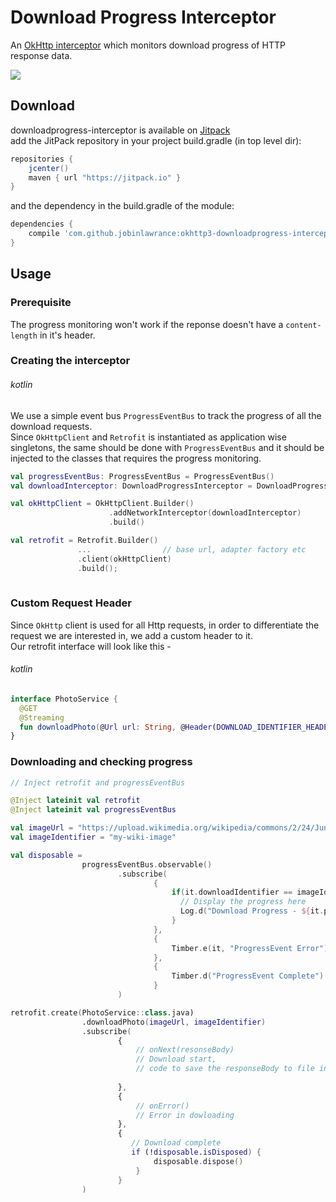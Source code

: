 Download Progress Interceptor
===================

An [OkHttp interceptor][1] which monitors download progress of HTTP response data.

[![](https://jitpack.io/v/jobinlawrance/okhttp3-downloadprogress-interceptor.svg)](https://jitpack.io/#jobinlawrance/okhttp3-downloadprogress-interceptor)

## Download  
downloadprogress-interceptor is available on [Jitpack][2]  
add the JitPack repository in your project build.gradle (in top level dir):
```gradle
repositories {
    jcenter()
    maven { url "https://jitpack.io" }
}
```
and the dependency in the build.gradle of the module:  
```gradle
dependencies {
    compile 'com.github.jobinlawrance:okhttp3-downloadprogress-interceptor:1.0.1'
}
```  

## Usage  

### Prerequisite  
The progress monitoring won't work if the reponse doesn't have a `content-length` in it's header.  

### Creating the interceptor  
###### kotlin  
We use a simple event bus `ProgressEventBus` to track the progress of all the download requests.  
Since `OkHttpClient` and `Retrofit` is instantiated as application wise singletons, the same should be done with `ProgressEventBus` and it should be injected to the classes that requires the progress monitoring.
```kotlin
val progressEventBus: ProgressEventBus = ProgressEventBus()
val downloadInterceptor: DownloadProgressInterceptor = DownloadProgressInterceptor(progressEventBus)

val okHttpClient = OkHttpClient.Builder()
                      .addNetworkInterceptor(downloadInterceptor)
                      .build()

val retrofit = Retrofit.Builder()
               ...                // base url, adapter factory etc
               .client(okHttpClient)
               .build();
                     
```

### Custom Request Header
Since `OkHttp` client is used for all Http requests, in order to differentiate the request we are interested in, we add a custom header to it.  
Our retrofit interface will look like this -
###### kotlin
```kotlin
interface PhotoService {
  @GET
  @Streaming
  fun downloadPhoto(@Url url: String, @Header(DOWNLOAD_IDENTIFIER_HEADER) identifier: String) : Observable<ResponseBody>
}
```  

### Downloading and checking progress
```kotlin
// Inject retrofit and progressEventBus

@Inject lateinit val retrofit
@Inject lateinit val progressEventBus

val imageUrl = "https://upload.wikimedia.org/wikipedia/commons/2/24/Junonia_orithya-Thekkady-2016-12-03-001.jpg"
val imageIdentifier = "my-wiki-image"

val disposable =                                
                progressEventBus.observable()
                        .subscribe(
                                {
                                    if(it.downloadIdentifier == imageIdentifier) {
                                      // Display the progress here
                                      Log.d("Download Progress - ${it.progress}")
                                    }
                                },
                                {
                                    Timber.e(it, "ProgressEvent Error")
                                },
                                {
                                    Timber.d("ProgressEvent Complete")
                                }
                        )

retrofit.create(PhotoService::class.java)
                .downloadPhoto(imageUrl, imageIdentifier)
                .subscribe(
                        {   
                            // onNext(resonseBody)
                            // Download start, 
                            // code to save the responseBody to file in storage
                            
                        },
                        {   
                            // onError()
                            // Error in dowloading
                        },
                        {
                           // Download complete
                           if (!disposable.isDisposed) {
                                disposable.dispose()
                            }
                        }
                )
    
```



[1]: https://github.com/square/okhttp/wiki/Interceptors
[2]: https://jitpack.io/#jobinlawrance/okhttp3-downloadprogress-interceptor
